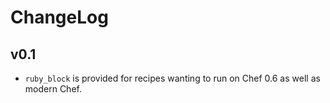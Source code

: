 # ChangeLog

## v0.1

* `ruby_block` is provided for recipes wanting to run on Chef 0.6 as well as modern Chef.